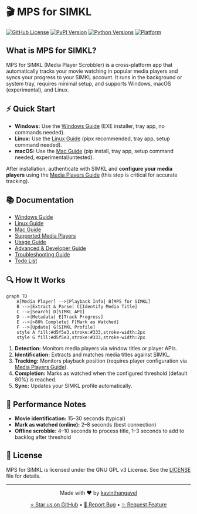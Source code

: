 # 🎬 MPS for SIMKL

[![GitHub License](https://img.shields.io/github/license/kavinthangavel/media-player-scrobbler-for-simkl)](https://github.com/kavinthangavel/media-player-scrobbler-for-simkl/blob/main/LICENSE)
[![PyPI Version](https://img.shields.io/pypi/v/simkl-mps)](https://pypi.org/project/simkl-mps/)
[![Python Versions](https://img.shields.io/pypi/pyversions/simkl-mps)](https://pypi.org/project/simkl-mps/)
[![Platform](https://img.shields.io/badge/platform-Windows%20%7C%20macOS%20%7C%20Linux-blue.svg)]()

## What is MPS for SIMKL?

MPS for SIMKL (Media Player Scrobbler) is a cross-platform app that automatically tracks your movie watching in popular media players and syncs your progress to your SIMKL account. It runs in the background or system tray, requires minimal setup, and supports Windows, macOS (experimental), and Linux.

## ⚡ Quick Start

- **Windows:** Use the [Windows Guide](windows-guide.md) (EXE installer, tray app, no commands needed).
- **Linux:** Use the [Linux Guide](linux-guide.md) (pipx recommended, tray app, setup command needed).
- **macOS:** Use the [Mac Guide](mac-guide.md) (pip install, tray app, setup command needed, experimental/untested).

After installation, authenticate with SIMKL and **configure your media players** using the [Media Players Guide](media-players.md) (this step is critical for accurate tracking).

## 📚 Documentation

- [Windows Guide](windows-guide.md)
- [Linux Guide](linux-guide.md)
- [Mac Guide](mac-guide.md)
- [Supported Media Players](media-players.md)
- [Usage Guide](usage.md)
- [Advanced & Developer Guide](configuration.md)
- [Troubleshooting Guide](troubleshooting.md)
- [Todo List](todo.md)

## 🔍 How It Works

```mermaid
graph TD
    A[Media Player] -->|Playback Info| B[MPS for SIMKL]
    B -->|Extract & Parse| C[Identify Media Title]
    C -->|Search| D[SIMKL API]
    D -->|Metadata| E[Track Progress]
    E -->|>80% Complete| F[Mark as Watched]
    F -->|Update| G[SIMKL Profile]
    style A fill:#d5f5e3,stroke:#333,stroke-width:2px
    style G fill:#d5f5e3,stroke:#333,stroke-width:2px
```

1. **Detection:** Monitors media players via window titles or player APIs.
2. **Identification:** Extracts and matches media titles against SIMKL.
3. **Tracking:** Monitors playback position (requires player configuration via [Media Players Guide](media-players.md)).
4. **Completion:** Marks as watched when the configured threshold (default 80%) is reached.
5. **Sync:** Updates your SIMKL profile automatically.

## 🚦 Performance Notes

- **Movie identification:** 15–30 seconds (typical)
- **Mark as watched (online):** 2–8 seconds (best connection)
- **Offline scrobble:** 4–10 seconds to process title, 1–3 seconds to add to backlog after threshold

## 📝 License

MPS for SIMKL is licensed under the GNU GPL v3 License. See the [LICENSE](https://github.com/kavinthangavel/media-player-scrobbler-for-simkl/blob/main/LICENSE) file for details.

---

<div align="center">
  <p>Made with ❤️ by <a href="https://github.com/kavinthangavel">kavinthangavel</a></p>
  <p>
    <a href="https://github.com/kavinthangavel/media-player-scrobbler-for-simkl/stargazers">⭐ Star us on GitHub</a> •
    <a href="https://github.com/kavinthangavel/media-player-scrobbler-for-simkl/issues">🐞 Report Bug</a> •
    <a href="https://github.com/kavinthangavel/media-player-scrobbler-for-simkl/issues">✨ Request Feature</a>
  </p>
</div>